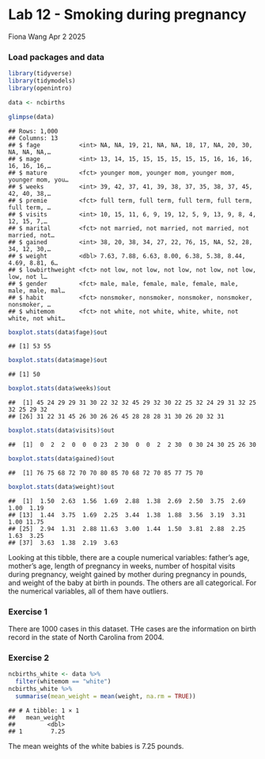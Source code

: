 Lab 12 - Smoking during pregnancy
================
Fiona Wang
Apr 2 2025

### Load packages and data

``` r
library(tidyverse) 
library(tidymodels)
library(openintro)
```

``` r
data <- ncbirths
```

``` r
glimpse(data)
```

    ## Rows: 1,000
    ## Columns: 13
    ## $ fage           <int> NA, NA, 19, 21, NA, NA, 18, 17, NA, 20, 30, NA, NA, NA,…
    ## $ mage           <int> 13, 14, 15, 15, 15, 15, 15, 15, 16, 16, 16, 16, 16, 16,…
    ## $ mature         <fct> younger mom, younger mom, younger mom, younger mom, you…
    ## $ weeks          <int> 39, 42, 37, 41, 39, 38, 37, 35, 38, 37, 45, 42, 40, 38,…
    ## $ premie         <fct> full term, full term, full term, full term, full term, …
    ## $ visits         <int> 10, 15, 11, 6, 9, 19, 12, 5, 9, 13, 9, 8, 4, 12, 15, 7,…
    ## $ marital        <fct> not married, not married, not married, not married, not…
    ## $ gained         <int> 38, 20, 38, 34, 27, 22, 76, 15, NA, 52, 28, 34, 12, 30,…
    ## $ weight         <dbl> 7.63, 7.88, 6.63, 8.00, 6.38, 5.38, 8.44, 4.69, 8.81, 6…
    ## $ lowbirthweight <fct> not low, not low, not low, not low, not low, low, not l…
    ## $ gender         <fct> male, male, female, male, female, male, male, male, mal…
    ## $ habit          <fct> nonsmoker, nonsmoker, nonsmoker, nonsmoker, nonsmoker, …
    ## $ whitemom       <fct> not white, not white, white, white, not white, not whit…

``` r
boxplot.stats(data$fage)$out
```

    ## [1] 53 55

``` r
boxplot.stats(data$mage)$out
```

    ## [1] 50

``` r
boxplot.stats(data$weeks)$out
```

    ##  [1] 45 24 29 29 31 30 22 32 32 45 29 32 30 22 25 32 24 29 31 32 25 32 25 29 32
    ## [26] 31 22 31 45 26 30 26 26 45 28 28 28 31 30 26 20 32 31

``` r
boxplot.stats(data$visits)$out
```

    ##  [1]  0  2  2  0  0  0 23  2 30  0  0  2  2 30  0 30 24 30 25 26 30

``` r
boxplot.stats(data$gained)$out
```

    ##  [1] 76 75 68 72 70 70 80 85 70 68 72 70 85 77 75 70

``` r
boxplot.stats(data$weight)$out
```

    ##  [1]  1.50  2.63  1.56  1.69  2.88  1.38  2.69  2.50  3.75  2.69  1.00  1.19
    ## [13]  1.44  3.75  1.69  2.25  3.44  1.38  1.88  3.56  3.19  3.31  1.00 11.75
    ## [25]  2.94  1.31  2.88 11.63  3.00  1.44  1.50  3.81  2.88  2.25  1.63  3.25
    ## [37]  3.63  1.38  2.19  3.63

Looking at this tibble, there are a couple numerical variables: father’s
age, mother’s age, length of pregnancy in weeks, number of hospital
visits during pregnancy, weight gained by mother during pregnancy in
pounds, and weight of the baby at birth in pounds. The others are all
categorical. For the numerical variables, all of them have outliers.

### Exercise 1

There are 1000 cases in this dataset. THe cases are the information on
birth record in the state of North Carolina from 2004.

### Exercise 2

``` r
ncbirths_white <- data %>% 
  filter(whitemom == "white")
ncbirths_white %>% 
  summarise(mean_weight = mean(weight, na.rm = TRUE))
```

    ## # A tibble: 1 × 1
    ##   mean_weight
    ##         <dbl>
    ## 1        7.25

The mean weights of the white babies is 7.25 pounds.
